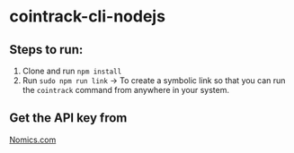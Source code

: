 # cointrack-cli-nodejs

## Steps to run:

1. Clone and run `npm install`
2. Run `sudo npm run link` -> To create a symbolic link so that you can run the `cointrack` command from anywhere in your system.


## Get the API key from
[Nomics.com](https://p.nomics.com/cryptocurrency-bitcoin-api)